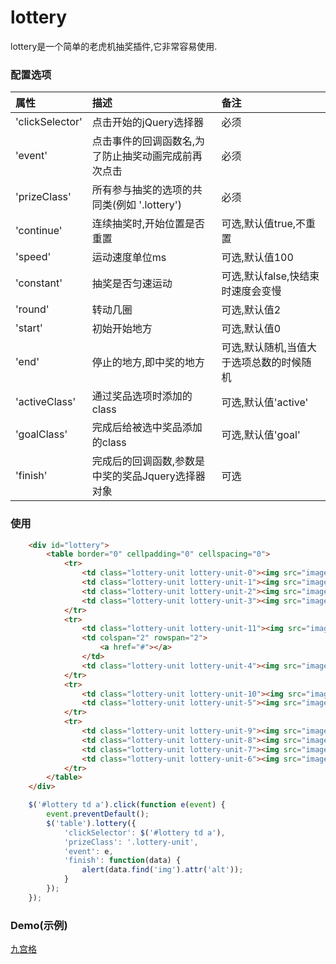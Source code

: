 # lottery
lottery是一个简单的老虎机抽奖插件,它非常容易使用.

### 配置选项

| 属性          |                     描述                             |               备注                  |
|:-----------   |:---------------------------------------------------  | :-----------------------------------|
|'clickSelector'| 点击开始的jQuery选择器                               | 必须|
|'event'        | 点击事件的回调函数名,为了防止抽奖动画完成前再次点击  | 必须|
|'prizeClass'   | 所有参与抽奖的选项的共同类(例如 '.lottery')          | 必须|
|'continue'     | 连续抽奖时,开始位置是否重置                          | 可选,默认值true,不重置|
|'speed'        | 运动速度单位ms                                       | 可选,默认值100|
|'constant'     | 抽奖是否匀速运动                                     | 可选,默认false,快结束时速度会变慢|
|'round'        | 转动几圈                                             | 可选,默认值2|
|'start'        | 初始开始地方                                         | 可选,默认值0|
|'end'          | 停止的地方,即中奖的地方                              | 可选,默认随机,当值大于选项总数的时候随机|
|'activeClass'  | 通过奖品选项时添加的class                            | 可选,默认值'active'|
|'goalClass'    | 完成后给被选中奖品添加的class                        | 可选,默认值'goal'|
|'finish'       | 完成后的回调函数,参数是中奖的奖品Jquery选择器对象    | 可选|

### 使用
```html
    <div id="lottery">
        <table border="0" cellpadding="0" cellspacing="0">
            <tr>
                <td class="lottery-unit lottery-unit-0"><img src="images/bell.png" alt='bell'></td>
                <td class="lottery-unit lottery-unit-1"><img src="images/cherry.png" alt='cherry'></td>
                <td class="lottery-unit lottery-unit-2"><img src="images/diamond.png" alt='diamond'></td>
                <td class="lottery-unit lottery-unit-3"><img src="images/goldbar.png" alt='goldbar'></td>
            </tr>
            <tr>
                <td class="lottery-unit lottery-unit-11"><img src="images/goldclover.png" alt='goldclover'></td>
                <td colspan="2" rowspan="2">
                    <a href="#"></a>
                </td>
                <td class="lottery-unit lottery-unit-4"><img src="images/grape.png" alt='grape'></td>
            </tr>
            <tr>
                <td class="lottery-unit lottery-unit-10"><img src="images/heart.png" alt='heart'></td>
                <td class="lottery-unit lottery-unit-5"><img src="images/horseshoe.png" alt='horseshoe'></td>
            </tr>
            <tr>
                <td class="lottery-unit lottery-unit-9"><img src="images/lemon.png" alt='lemon'></td>
                <td class="lottery-unit lottery-unit-8"><img src="images/plum.png" alt='plum'></td>
                <td class="lottery-unit lottery-unit-7"><img src="images/watermelon.png" alt='watermelon'></td>
                <td class="lottery-unit lottery-unit-6"><img src="images/ryby.png" alt='ryby'></td>
            </tr>
        </table>
    </div>
```
```javascript
    $('#lottery td a').click(function e(event) {
        event.preventDefault();
        $('table').lottery({
            'clickSelector': $('#lottery td a'),
            'prizeClass': '.lottery-unit',
            'event': e,
            'finish': function(data) {
                alert(data.find('img').attr('alt'));
            }
        });
    });
```
### Demo(示例)
[九宫格](http://iammvp.github.io/lottery/examples/index.html)



